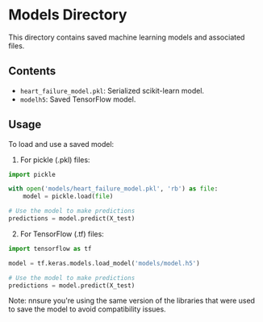 
# Models Directory

This directory contains saved machine learning models and associated files.

## Contents

- `heart_failure_model.pkl`: Serialized scikit-learn model.
- `modelh5`: Saved TensorFlow model.

## Usage

To load and use a saved model:

1. For pickle (.pkl) files:

```python
import pickle

with open('models/heart_failure_model.pkl', 'rb') as file:
    model = pickle.load(file)

# Use the model to make predictions
predictions = model.predict(X_test)
```

2. For TensorFlow (.tf) files:

```python
import tensorflow as tf

model = tf.keras.models.load_model('models/model.h5')

# Use the model to make predictions
predictions = model.predict(X_test)
```

Note: nnsure you're using the same version of the libraries that were used to save the model to avoid compatibility issues.
